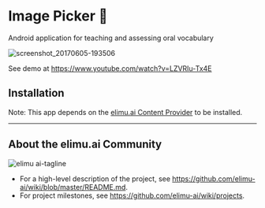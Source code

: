 # Image Picker 🎑

Android application for teaching and assessing oral vocabulary

![screenshot_20170605-193506](https://cloud.githubusercontent.com/assets/15718174/26795524/3ec4157a-4a26-11e7-9c84-b88677dcb35c.png)

See demo at https://www.youtube.com/watch?v=LZVRIu-Tx4E

## Installation

Note: This app depends on the [elimu.ai Content Provider](https://github.com/elimu-ai/content-provider) to be installed.

---

## About the elimu.ai Community

![elimu ai-tagline](https://user-images.githubusercontent.com/15718174/54360503-e8e88980-465c-11e9-9792-32b513105cf3.png)

 * For a high-level description of the project, see https://github.com/elimu-ai/wiki/blob/master/README.md.
 * For project milestones, see https://github.com/elimu-ai/wiki/projects.
